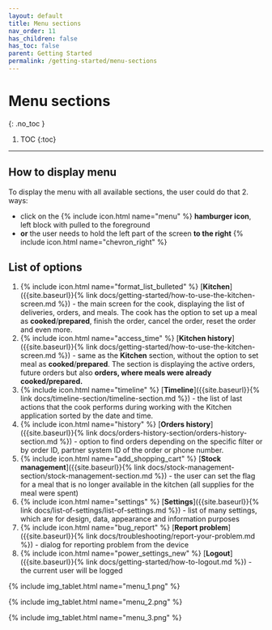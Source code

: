```yaml
---
layout: default
title: Menu sections
nav_order: 11
has_children: false
has_toc: false
parent: Getting Started
permalink: /getting-started/menu-sections
---
```


# Menu sections
{: .no_toc }

1. TOC
{:toc}

---

## How to display menu
To display the menu with all available sections, the user could do that 2. ways:
- click on the {% include icon.html name="menu" %} **hamburger icon**, left block with pulled to the foreground
- **or** the user needs to hold the left part of the screen **to the right** {% include icon.html name="chevron_right" %}

## List of options

1. {% include icon.html name="format_list_bulleted" %} [**Kitchen**]({{site.baseurl}}{% link docs/getting-started/how-to-use-the-kitchen-screen.md %}) - the main screen for the cook, displaying the list of deliveries, orders, and meals. The cook has the option to set up a meal as <span class="text-orange-200">**cooked**</span>/<span class="text-green-200">**prepared**</span>, finish the order, cancel the order, reset the order and even more.
1. {% include icon.html name="access_time" %} [**Kitchen history**]({{site.baseurl}}{% link docs/getting-started/how-to-use-the-kitchen-screen.md %}) - same as the **Kitchen** section, without the option to set meal as <span class="text-orange-200">**cooked**</span>/<span class="text-green-200">**prepared**</span>. The section is displaying the active orders, future orders but also **orders, where meals were already cooked/prepared.**
1. {% include icon.html name="timeline" %} [**Timeline**]({{site.baseurl}}{% link docs/timeline-section/timeline-section.md %}) - the list of last actions that the cook performs during working with the Kitchen application sorted by the date and time.
1. {% include icon.html name="history" %} [**Orders history**]({{site.baseurl}}{% link docs/orders-history-section/orders-history-section.md %}) - option to find orders depending on the specific filter or by order ID, partner system ID of the order or phone number.
1. {% include icon.html name="add_shopping_cart" %} [**Stock management**]({{site.baseurl}}{% link docs/stock-management-section/stock-management-section.md %}) - the user can set the flag for a meal that is no longer available in the kitchen (all supplies for the meal were spent)
1. {% include icon.html name="settings" %} [**Settings**]({{site.baseurl}}{% link docs/list-of-settings/list-of-settings.md %}) - list of many settings, which are for design, data, appearance and information purposes
1. {% include icon.html name="bug_report" %} [**Report problem**]({{site.baseurl}}{% link docs/troubleshooting/report-your-problem.md %}) - dialog for reporting problem from the device
1. {% include icon.html name="power_settings_new" %} [**Logout**]({{site.baseurl}}{% link docs/getting-started/how-to-logout.md %}) - the current user will be logged


{% include img_tablet.html name="menu_1.png" %}

{% include img_tablet.html name="menu_2.png" %}

{% include img_tablet.html name="menu_3.png" %}
